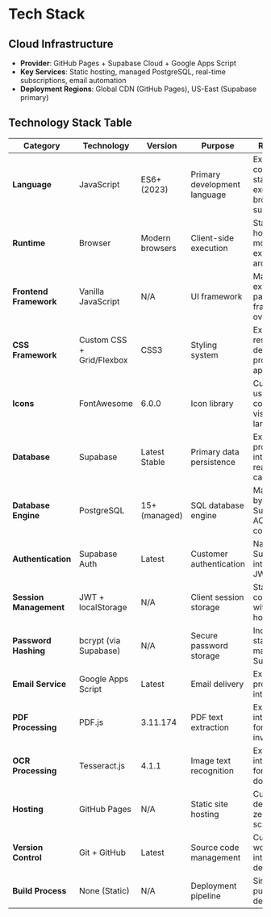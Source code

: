 # Tech Stack

## Cloud Infrastructure

- **Provider**: GitHub Pages + Supabase Cloud + Google Apps Script
- **Key Services**: Static hosting, managed PostgreSQL, real-time subscriptions, email automation
- **Deployment Regions**: Global CDN (GitHub Pages), US-East (Supabase primary)

## Technology Stack Table

| Category | Technology | Version | Purpose | Rationale |
|----------|------------|---------|---------|-----------|
| **Language** | JavaScript | ES6+ (2023) | Primary development language | Existing codebase standard, excellent browser support |
| **Runtime** | Browser | Modern browsers | Client-side execution | Static hosting model, existing architecture |
| **Frontend Framework** | Vanilla JavaScript | N/A | UI framework | Maintains existing patterns, no framework overhead |
| **CSS Framework** | Custom CSS + Grid/Flexbox | CSS3 | Styling system | Existing responsive design, professional appearance |
| **Icons** | FontAwesome | 6.0.0 | Icon library | Currently used, consistent visual language |
| **Database** | Supabase | Latest Stable | Primary data persistence | Existing proven integration, real-time capabilities |
| **Database Engine** | PostgreSQL | 15+ (managed) | SQL database engine | Managed by Supabase, ACID compliance |
| **Authentication** | Supabase Auth | Latest | Customer authentication | Native Supabase integration, JWT tokens |
| **Session Management** | JWT + localStorage | N/A | Client session storage | Stateless, compatible with static hosting |
| **Password Hashing** | bcrypt (via Supabase) | N/A | Secure password storage | Industry standard, managed by Supabase |
| **Email Service** | Google Apps Script | Latest | Email delivery | Existing proven integration |
| **PDF Processing** | PDF.js | 3.11.174 | PDF text extraction | Existing integration for butchery invoices |
| **OCR Processing** | Tesseract.js | 4.1.1 | Image text recognition | Existing integration for scanned documents |
| **Hosting** | GitHub Pages | N/A | Static site hosting | Current deployment, zero-cost scaling |
| **Version Control** | Git + GitHub | Latest | Source code management | Current workflow, integrated deployment |
| **Build Process** | None (Static) | N/A | Deployment pipeline | Simple git push deployment |
